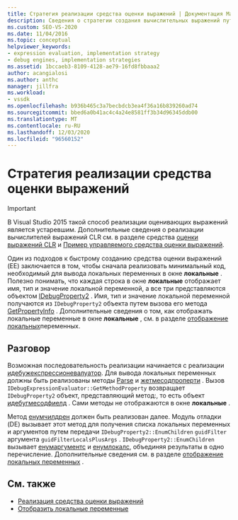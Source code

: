 ```yaml
---
title: Стратегия реализации средства оценки выражений | Документация Майкрософт
description: Сведения о стратегии создания вычислительных выражений путем первой реализации кода для вывода локальных переменных в окне Локальные.
ms.custom: SEO-VS-2020
ms.date: 11/04/2016
ms.topic: conceptual
helpviewer_keywords:
- expression evaluation, implementation strategy
- debug engines, implementation strategies
ms.assetid: 1bccaeb3-8109-4128-ae79-16fd8fbbaaa2
author: acangialosi
ms.author: anthc
manager: jillfra
ms.workload:
- vssdk
ms.openlocfilehash: b936b465c3a7becbdcb3ea4f36a16b839260ad74
ms.sourcegitcommit: bbed6a0b41ac4c4a24e8581ff3b34d96345ddb00
ms.translationtype: MT
ms.contentlocale: ru-RU
ms.lasthandoff: 12/03/2020
ms.locfileid: "96560152"
---
```

# <a name="expression-evaluator-implementation-strategy"></a>Стратегия реализации средства оценки выражений
> [!IMPORTANT]
> В Visual Studio 2015 такой способ реализации оценивающих выражений является устаревшим. Дополнительные сведения о реализации вычислителей выражений CLR см. в разделе средства [оценки выражений CLR](https://github.com/Microsoft/ConcordExtensibilitySamples/wiki/CLR-Expression-Evaluators) и [Пример управляемого средства оценки выражений](https://github.com/Microsoft/ConcordExtensibilitySamples/wiki/Managed-Expression-Evaluator-Sample).

 Один из подходов к быстрому созданию средства оценки выражений (EE) заключается в том, чтобы сначала реализовать минимальный код, необходимый для вывода локальных переменных в окне **локальные** . Полезно понимать, что каждая строка в окне **локальные** отображает имя, тип и значение локальной переменной, а все три представляются объектом [IDebugProperty2](../../extensibility/debugger/reference/idebugproperty2.md) . Имя, тип и значение локальной переменной получаются из `IDebugProperty2` объекта путем вызова его метода [GetPropertyInfo](../../extensibility/debugger/reference/idebugproperty2-getpropertyinfo.md) . Дополнительные сведения о том, как отображать локальные переменные в окне **локальные** , см. в разделе [отображение локальных](../../extensibility/debugger/displaying-locals.md)переменных.

## <a name="discussion"></a>Разговор
 Возможная последовательность реализации начинается с реализации [идебужекспрессионевалуатор](../../extensibility/debugger/reference/idebugexpressionevaluator.md). Для вывода локальных переменных должны быть реализованы методы [Parse](../../extensibility/debugger/reference/idebugexpressionevaluator-parse.md) и [жетмесодпроперти](../../extensibility/debugger/reference/idebugexpressionevaluator-getmethodproperty.md) . Вызов `IDebugExpressionEvaluator::GetMethodProperty` возвращает `IDebugProperty2` объект, представляющий метод:, то есть объект [идебугмесодфиелд](../../extensibility/debugger/reference/idebugmethodfield.md) . Сами методы не отображаются в окне **локальные** .

 Метод [енумчилдрен](../../extensibility/debugger/reference/idebugproperty2-enumchildren.md) должен быть реализован далее. Модуль отладки (DE) вызывает этот метод для получения списка локальных переменных и аргументов путем передачи `IDebugProperty2::EnumChildren` `guidFilter` аргумента `guidFilterLocalsPlusArgs` . `IDebugProperty2::EnumChildren` вызывает [енумаргументс](../../extensibility/debugger/reference/idebugmethodfield-enumarguments.md) и [енумлокалс](../../extensibility/debugger/reference/idebugmethodfield-enumlocals.md), объединяя результаты в одно перечисление. Дополнительные сведения см. в разделе [отображение локальных переменных](../../extensibility/debugger/displaying-locals.md) .

## <a name="see-also"></a>См. также
- [Реализация средства оценки выражений](../../extensibility/debugger/implementing-an-expression-evaluator.md)
- [Отобразить локальные переменные](../../extensibility/debugger/displaying-locals.md)
